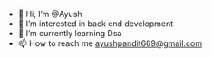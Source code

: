 - 👋 Hi, I’m @Ayush
- 👀 I’m interested in back end development
- 🌱 I’m currently learning Dsa
- 📫 How to reach me ayushpandit669@gmail.com

<!---
Back-E/Back-E is a ✨ special ✨ repository because its `README.md` (this file) appears on your GitHub profile.
You can click the Preview link to take a look at your changes.
--->

